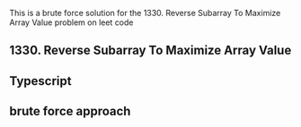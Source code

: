 This is a brute force solution for the 1330. Reverse Subarray To Maximize Array Value problem on leet code

## 1330. Reverse Subarray To Maximize Array Value

## Typescript

## brute force approach
